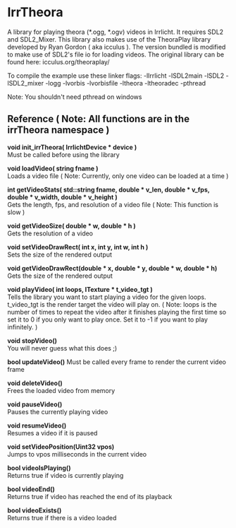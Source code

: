 # IrrTheora
A library for playing theora (*.ogg, *.ogv) videos in Irrlicht. It requires SDL2 and SDL2_Mixer. This library also makes use of the TheoraPlay library developed by Ryan Gordon ( aka icculus ). The version bundled is modified to make use of SDL2's file io for loading videos. The original library can be found here: icculus.org/theoraplay/


To compile the example use these linker flags: -lIrrlicht -lSDL2main -lSDL2 -lSDL2_mixer -logg -lvorbis -lvorbisfile -ltheora -ltheoradec -pthread

Note: You shouldn't need pthread on windows


## Reference ( Note: All functions are in the irrTheora namespace )

**void init_irrTheora( IrrlichtDevice * device )** \
Must be called before using the library

**void loadVideo( string fname )** \
Loads a video file ( Note: Currently, only one video can be loaded at a time )

**int getVideoStats( std::string fname, double * v_len, double * v_fps, double * v_width, double * v_height )** \
Gets the length, fps, and resolution of a video file  ( Note: This function is slow )

**void getVideoSize( double * w, double * h )** \
Gets the resolution of a video

**void setVideoDrawRect( int x, int y, int w, int h )** \
Sets the size of the rendered output

**void getVideoDrawRect(double * x, double * y, double * w, double * h)** \
Gets the size of the rendered output

**void playVideo( int loops, ITexture * t_video_tgt )** \
Tells the library you want to start playing a video for the given loops.  t_video_tgt is the render target the video will play on.  ( Note: loops is the number of times to repeat the video after it finishes playing the first time so set it to 0 if you only want to play once. Set it to -1 if you want to play infinitely. )

**void stopVideo()** \
You will never guess what this does  ;)

**bool updateVideo()**
Must be called every frame to render the current video frame

**void deleteVideo()** \
Frees the loaded video from memory

**void pauseVideo()** \
Pauses the currently playing video

**void resumeVideo()** \
Resumes a video if it is paused

**void setVideoPosition(Uint32 vpos)** \
Jumps to vpos milliseconds in the current video

**bool videoIsPlaying()** \
Returns true if video is currently playing

**bool videoEnd()** \
Returns true if video has reached the end of its playback

**bool videoExists()** \
Returns true if there is a video loaded

